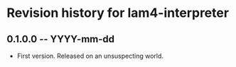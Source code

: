 # Revision history for lam4-interpreter

## 0.1.0.0 -- YYYY-mm-dd

* First version. Released on an unsuspecting world.
